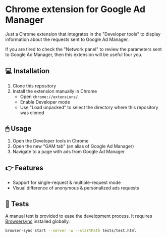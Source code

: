 # Chrome extension for Google Ad Manager

Just a Chrome extension that integrates in the "Developer tools" to display information about the requests sent to Google Ad Manager.

If you are tired to check the "Network panel" to review the parameters sent to Google Ad Manager, then this extension will be useful four you.

## 💻 Installation

1. Clone this repository
2. Install the extension manually in Chrome
    * Open `chrome://extensions/`
    * Enable Developer mode
    * Use "Load unpacked" to select the directory where this repository was cloned

## 🖱 Usage

1. Open the Developer tools in Chrome
2. Open the new "GAM tab" (an alias of Google Ad Manager)
3. Navigate to a page with ads from Google Ad Manager

## 👉 Features

* Support for single-request & multiple-request mode
* Visual difference of anonymous & personalized ads requests

## 🚧 Tests

A manual test is provided to ease the development process. It requires [Browsersync](https://www.browsersync.io/) installed globally.

```bash
browser-sync start --server -w --startPath tests/test.html
```
